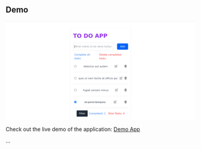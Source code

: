 ## Demo

![App Front End](./images/image.png)

Check out the live demo of the application: [Demo App](https://pre-test-seven.vercel.app/)

...
